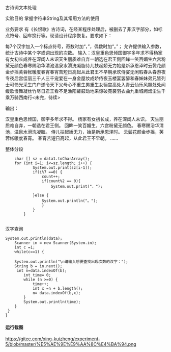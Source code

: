 古诗词文本处理

实验目的
掌握字符串String及其常用方法的使用

业务要求
有《长恨歌》古诗词，在经某程序处理后，被删去了非汉字部分，如标点符号、回车换行等。现请设计程序恢复。要求如下：

每7个汉字加入一个标点符号，奇数时加“，”，偶数时加“。”；
允许提供输入参数，统计古诗中某个字或词出现的次数。
输入：汉皇重色思倾国御宇多年求不得杨家有女初长成养在深闺人未识天生丽质难自弃一朝选在君王侧回眸一笑百媚生六宫粉黛无颜色春寒赐浴华清池温泉水滑洗凝脂侍儿扶起娇无力始是新承恩泽时云鬓花颜金步摇芙蓉帐暖度春宵春宵苦短日高起从此君王不早朝承欢侍宴无闲暇春从春游夜专夜后宫佳丽三千人三千宠爱在一身金屋妆成娇侍夜玉楼宴罢醉和春姊妹弟兄皆列士可怜光采生门户遂令天下父母心不重生男重生女骊宫高处入青云仙乐风飘处处闻缓歌慢舞凝丝竹尽日君王看不足渔阳鼙鼓动地来惊破霓裳羽衣曲九重城阙烟尘生千乘万骑西南行<未完，待续>

输出：

汉皇重色思倾国，御宇多年求不得。
杨家有女初长成，养在深闺人未识。
天生丽质难自弃，一朝选在君王侧。
回眸一笑百媚生，六宫粉黛无颜色。
春寒赐浴华清池，温泉水滑洗凝脂。
侍儿扶起娇无力，始是新承恩泽时。
云鬓花颜金步摇，芙蓉帐暖度春宵。
春宵苦短日高起，从此君王不早朝。
......

整体分段
```
	char [] sz = data1.toCharArray();
	for (int i=1; i<=sz.length; i++) {
			System.out.print(sz[i-1]);
			if(i%7 ==0) {	
				count++;
				if(count%2 == 0){
					System.out.print("，");
					
			}else {	
				System.out.println("。");
				}
			}
		}
   
```
汉字查询
```
System.out.println(data);
	Scanner in = new Scanner(System.in);
	int c =1;
	while(c==1) {
	
	System.out.println("\n请输入想要查找出现次数的汉字：");
    String b = in.next();
     int n=data.indexOf(b);
        int time= 0;
        while (n >=0) {
        	time++;
        	int x =n + b.length();
        	n= data.indexOf(b,x);
        }
        System.out.println(time);
    }
 }
}
```
#### 运行截图
https://gitee.com/xing-kuizheng/experiment-5/blob/master/%E5%AE%9E%E9%AA%8C%E4%BA%94.png